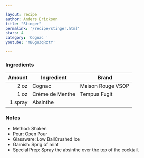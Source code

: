 ```yaml
---

layout: recipe
author: Anders Erickson
title: "Stinger"
permalink: '/recipe/stinger.html'
stars: 4
category: 'Cognac '
youtube: 'mBGgu3qRztY'

---
```


### Ingredients

|  Amount  | Ingredient               | Brand             |
| ------: | --------------- | ----------------- |
|    2 oz | Cognac          | Maison Rouge VSOP |
|    1 oz | Crème de Menthe | Tempus Fugit      |
| 1 spray | Absinthe        |

### Notes

- Method: Shaken
- Pour: Open Pour
- Glassware: Low BallCrushed Ice
- Garnish: Sprig of mint
- Special Prep: Spray the absinthe over the top of the cocktail.


